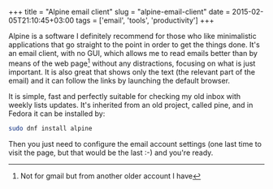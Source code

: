 +++
title = "Alpine email client"
slug = "alpine-email-client"
date = 2015-02-05T21:10:45+03:00
tags = ['email', 'tools', 'productivity']
+++

Alpine is a software I definitely recommend for those who like
minimalistic applications that go straight to the point in order to get
the things done. It\'s an email client, with no GUI, which allows me to
read emails better than by means of the web page[^1] without any
distractions, focusing on what is just important. It is also great that
shows only the text (the relevant part of the email) and it can follow
the links by launching the default browser.

It is simple, fast and perfectly suitable for checking my old inbox with
weekly lists updates. It\'s inherited from an old project, called pine,
and in Fedora it can be installed by:

``` bash
sudo dnf install alpine
```

Then you just need to configure the email account settings (one last
time to visit the page, but that would be the last :-) and you\'re
ready.

[^1]: Not for gmail but from another older account I have
